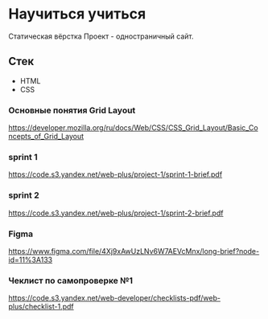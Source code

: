 # Научиться учиться
Статическая вёрстка
Проект - одностраничный сайт.

## Стек
* HTML
* CSS

### Основные понятия Grid Layout
https://developer.mozilla.org/ru/docs/Web/CSS/CSS_Grid_Layout/Basic_Concepts_of_Grid_Layout

### sprint 1
https://code.s3.yandex.net/web-plus/project-1/sprint-1-brief.pdf

### sprint 2
https://code.s3.yandex.net/web-plus/project-1/sprint-2-brief.pdf

### Figma
https://www.figma.com/file/4Xj9xAwUzLNv6W7AEVcMnx/long-brief?node-id=11%3A133

### Чеклист по самопроверке №1
https://code.s3.yandex.net/web-developer/checklists-pdf/web-plus/checklist-1.pdf
